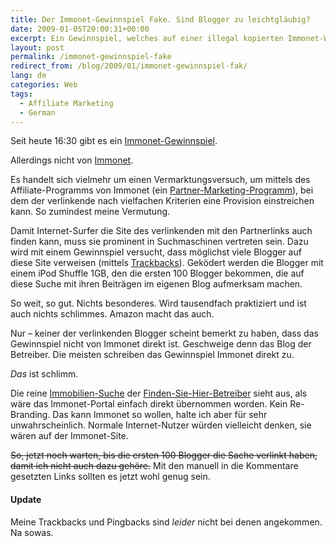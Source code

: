 ```yaml
---
title: Der Immonet-Gewinnspiel Fake. Sind Blogger zu leichtgläubig?
date: 2009-01-05T20:00:31+00:00
excerpt: Ein Gewinnspiel, welches auf einer illegal kopierten Immonet-Website veranstaltet wird, versucht Links für’s Affiliate-Marketing zu generieren.
layout: post
permalink: /immonet-gewinnspiel-fake
redirect_from: /blog/2009/01/immonet-gewinnspiel-fak/
lang: de
categories: Web
tags:
  - Affiliate Marketing
  - German
---
```

Seit heute 16:30 gibt es ein <a href="https://web.archive.org/web/20090119064030/http://immonet.finden-sie-hier.de/blog/gewinnspiel/" rel="nofollow">Immonet-Gewinnspiel</a>.

Allerdings nicht von <a href="https://www.immonet.de/" rel="nofollow">Immonet</a>.

Es handelt sich vielmehr um einen Vermarktungsversuch, um mittels des Affiliate-Programms von Immonet (ein [Partner-Marketing-Programm](https://de.wikipedia.org/wiki/Affiliate-Marketing)), bei dem der verlinkende nach vielfachen Kriterien eine Provision einstreichen kann. So zumindest meine Vermutung.

Damit Internet-Surfer die Site des verlinkenden mit den Partnerlinks auch finden kann, muss sie prominent in Suchmaschinen vertreten sein. Dazu wird mit einem Gewinnspiel versucht, dass möglichst viele Blogger auf diese Site verweisen (mittels [Trackbacks](https://de.wikipedia.org/wiki/Trackback)). Geködert werden die Blogger mit einem iPod Shuffle 1GB, den die ersten 100 Blogger bekommen, die auf diese Suche mit ihren Beiträgen im eigenen Blog aufmerksam machen.

So weit, so gut. Nichts besonderes. Wird tausendfach praktiziert und ist auch nichts schlimmes. Amazon macht das auch.

Nur – keiner der verlinkenden Blogger scheint bemerkt zu haben, dass das Gewinnspiel nicht von Immonet direkt ist. Geschweige denn das Blog der Betreiber. Die meisten schreiben das Gewinnspiel Immonet direkt zu.

_Das_ ist schlimm.

Die reine <a href="https://web.archive.org/web/20081206182201/http://finden-sie-hier.de/" rel="nofollow">Immobilien-Suche</a> der <a href="https://web.archive.org/web/20080925063050/http://finden-sie-hier.de/impressum/" rel="nofollow">Finden-Sie-Hier-Betreiber</a> sieht aus, als wäre das Immonet-Portal einfach direkt übernommen worden. Kein Re-Branding. Das kann Immonet so wollen, halte ich aber für sehr unwahrscheinlich. Normale Internet-Nutzer würden vielleicht denken, sie wären auf der Immonet-Site.

~~So, jetzt noch warten, bis die ersten 100 Blogger die Sache verlinkt haben, damit ich nicht auch dazu gehöre.~~ Mit den manuell in die Kommentare gesetzten Links sollten es jetzt wohl genug sein.

#### Update

Meine Trackbacks und Pingbacks sind _leider_ nicht bei denen angekommen. Na sowas.